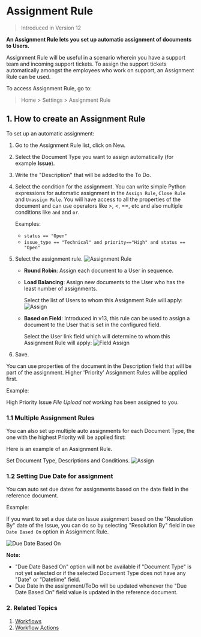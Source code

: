 <!-- add-breadcrumbs -->

# Assignment Rule

> Introduced in Version 12

**An Assignment Rule lets you set up automatic assignment of documents to Users.**

Assignment Rule will be useful in a scenario wherein you have a support team and incoming support tickets. To assign the support tickets automatically amongst the employees who work on support, an Assignment Rule can be used.

To access Assignment Rule, go to:
> Home > Settings > Assignment Rule

## 1. How to create an Assignment Rule
To set up an automatic assignment:

1. Go to the Assignment Rule list, click on New.
1. Select the Document Type you want to assign automatically (for example **Issue**).
1. Write the "Description" that will be added to the To Do.
1. Select the condition for the assignment.
    You can write simple Python expressions for automatic assignment in the `Assign Rule`, `Close Rule` and `Unassign Rule`. You will have access to all the properties of the document and can use operators like >, <, ==, etc and also multiple conditions like `and` and `or`.

    Examples:

    - `status == "Open"`
    - `issue_type == "Technical" and priority=="High" and status == "Open"`

1. Select the assignment rule.
    ![Assignment Rule](/docs/v12/assets/img/automation/assignment-rule-select.png)

    * **Round Robin**: Assign each document to a User in sequence.
    * **Load Balancing**: Assign new documents to the User who has the least number of assignments.

        Select the list of Users to whom this Assignment Rule will apply:
        <img class="screenshot" alt="Assign" src="{{docs_base_url}}/v12/assets/img/automation/auto-assign-2.png">

    * **Based on Field**: Introduced in v13, this rule can be used to assign a document to the User that is set in the configured field.

        Select the User link field which will determine to whom this Assignment Rule will apply:
        <img class="screenshot" alt="Field Assign" src="{{docs_base_url}}/v12/assets/img/automation/field-auto-assign.png">


1. Save.

You can use properties of the document in the Description field that will be part of the assignment. Higher 'Priority' Assignment Rules will be applied first.

Example:

High Priority Issue *File Upload not working* has been assigned to you.

### 1.1 Multiple Assignment Rules

You can also set up multiple auto assignments for each Document Type, the one with the highest Priority will be applied first:

Here is an example of an Assignment Rule.

Set Document Type, Descriptions and Conditions.
<img class="screenshot" alt="Assign" src="{{docs_base_url}}/v12/assets/img/automation/auto-assign-1.png">

### 1.2 Setting Due Date for assignment

You can auto set due dates for assignments based on the date field in the reference document.

Example:

If you want to set a due date on Issue assignment based on the "Resolution By" date of the Issue, you can do so by selecting "Resolution By" field in `Due Date Based On` option in Assignment Rule.

![Due Date Based On](/docs/v12/assets/img/automation/assignment-rule-due-date-based-on.png)

**Note:**

- "Due Date Based On" option will not be available if "Document Type" is not yet selected or if the selected Document Type does not have any "Date" or "Datetime" field.
- Due Date in the assignment/ToDo will be updated whenever the "Due Date Based On" field value is updated in the reference document.

### 2. Related Topics

1. [Workflows](/docs/v12/user/manual/en/setting-up/workflows)
1. [Workflow Actions](/docs/v12/user/manual/en/setting-up/workflow-actions)
